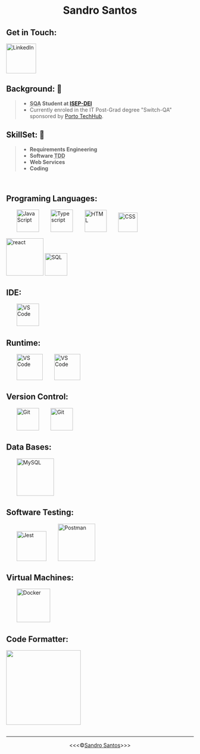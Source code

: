 <!--![Code](/img/png/code-soft-dev.png)-->
<h1 align="center">Sandro Santos</h1>

## Get in Touch: 

<a href="https://www.linkedin.com/in/sandro-santos-a9768719/" ><img src="https://myclouddoor.com/wp-content/uploads/2019/11/Linkedin-logo.png" alt="LinkedIn" title="LinkedIn" width="80px"></a>



## Background: 🚧
>* **<abbr title="Software Quality Assurance">SQA</abbr> Student at <a href="https://www.isep.ipp.pt/Department/Department/14">ISEP-DEI</a>**
>* Currently enroled in the IT Post-Grad degree "Switch-QA" sponsored by <a href="https://portotechhub.com/">Porto TechHub</a>.

## SkillSet: 🚧
>* **Requirements Engineering**
>* **Software  <abbr title="Test Driven Development">TDD</abbr>**
>* **Web Services**
>* **Coding**

<br>

## Programing Languages:

&nbsp;&nbsp;&nbsp;&nbsp;&nbsp;&nbsp;&nbsp;<img src="https://cmoreira.net/logos-showcase/wp-content/uploads/sites/3/2013/03/512px-Unofficial_JavaScript_logo_2.svg_-400x400.png" alt="JavaScript" title="Javascript" width="60px">
&nbsp;&nbsp;&nbsp;&nbsp;&nbsp;&nbsp;&nbsp;<img src="https://upload.wikimedia.org/wikipedia/commons/4/4c/Typescript_logo_2020.svg" alt="Typescript" title="TypeScript" width="60px">
&nbsp;&nbsp;&nbsp;&nbsp;&nbsp;&nbsp;&nbsp;<img src="https://www.freepnglogos.com/uploads/html5-logo-png/html5-logo-html-logo-0.png" alt="HTML" title="HTML" width="59x">
&nbsp;&nbsp;&nbsp;&nbsp;&nbsp;&nbsp;&nbsp;<img src="https://www.cdnlogo.com/logos/c/18/css.svg" alt="CSS" title="CSS" width="52px">
<!--<img src="https://logolook.net/wp-content/uploads/2022/11/Java-Logo.png" alt="Java" title="Java" width="120px">-->
<img src="https://th.bing.com/th/id/R.24218682cb0c22e52b64553723a8efd0?rik=yL%2bFS%2f8swpalgQ&riu=http%3a%2f%2fassets.stickpng.com%2fimages%2f62a74dd1223343fbc2207d00.png&ehk=A3T0PwCWea4%2beOuTONmVktg%2bdor24nRYHtgZ1HP8b58%3d&risl=&pid=ImgRaw&r=0" alt="react" title="react" width="100x">
<img src="https://cdn-icons-png.flaticon.com/512/4299/4299956.png" alt="SQL" title="SQL" width="60px">
<br>

## IDE:

&nbsp;&nbsp;&nbsp;&nbsp;&nbsp;&nbsp;&nbsp;<img src="https://upload.wikimedia.org/wikipedia/commons/thumb/9/9a/Visual_Studio_Code_1.35_icon.svg/2048px-Visual_Studio_Code_1.35_icon.svg.png" alt="VS Code" title="VS Code" width="60px">
<br>

## Runtime:

&nbsp;&nbsp;&nbsp;&nbsp;&nbsp;&nbsp;&nbsp;<img src="https://upload.wikimedia.org/wikipedia/commons/thumb/d/d9/Node.js_logo.svg/1280px-Node.js_logo.svg.png" alt="VS Code" title="Node JS" width="70px">
&nbsp;&nbsp;&nbsp;&nbsp;&nbsp;&nbsp;&nbsp;<img src="https://ytsp0300.pages.labranet.jamk.fi/images/npm.jpeg" alt="VS Code" title="NPM" width="70px">
<br>

## Version Control:

&nbsp;&nbsp;&nbsp;&nbsp;&nbsp;&nbsp;&nbsp;<img src="https://git-scm.com/images/logos/downloads/Git-Icon-1788C.png" alt="Git" title="Git" width="60px">
&nbsp;&nbsp;&nbsp;&nbsp;&nbsp;&nbsp;&nbsp;<img src="https://cdn-icons-png.flaticon.com/512/25/25231.png" alt="Git" title="Git" width="60px">
<br>

## Data Bases:

&nbsp;&nbsp;&nbsp;&nbsp;&nbsp;&nbsp;&nbsp;<img src="https://www.freepnglogos.com/uploads/logo-mysql-png/logo-mysql-mysql-and-moodle-elearningworld-5.png" alt="MySQL" title="MySQL" width="100px">
<br>

## Software Testing:

&nbsp;&nbsp;&nbsp;&nbsp;&nbsp;&nbsp;&nbsp;<img src="https://viget.imgix.net/jest.png?auto=format%2Ccompress&crop=focalpoint&fit=crop&fp-x=0.5&fp-y=0.5&ixlib=php-3.3.1&q=90&w=1200&s=bea272f9ea195ebd2948b80ebe5439d2" alt="Jest" title="Jest" width="80px">
&nbsp;&nbsp;&nbsp;&nbsp;&nbsp;&nbsp;&nbsp;<img src="https://th.bing.com/th/id/R.7b5a2005552602f9a91ffa70411acd48?rik=bOlnS3YHLBlQcA&riu=http%3a%2f%2fwww.microtalleres.es%2fimages%2fpostman-logo.png&ehk=3qKBSP2LXbqbkEaeMctbnvDWJqTABgFmW9NQx1A8oIo%3d&risl=&pid=ImgRaw&r=0" alt="Postman" title="Postman" width="100x">
<br>

## Virtual Machines:

&nbsp;&nbsp;&nbsp;&nbsp;&nbsp;&nbsp;&nbsp;<img src="https://cdn-icons-png.flaticon.com/512/919/919853.png" alt="Docker" title="Docker" width="90x">
<br>

## Code Formatter:

<img src="https://res.cloudinary.com/practicaldev/image/fetch/s--ppp8j6Rw--/c_limit%2Cf_auto%2Cfl_progressive%2Cq_auto%2Cw_880/https://m4nu56.dev/images/java-prettier-formatting/prettier.png" width="200">
<br>
<br>
<hr>

<p align="center">&lt;&lt;&lt;&copy;<a href="https://github.com/sandroffdsantos">Sandro Santos</a>&gt;&gt;&gt;</p>
